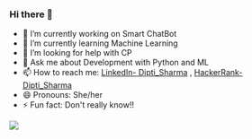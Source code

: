 ### Hi there 👋


- 🔭 I’m currently working on Smart ChatBot
- 🌱 I’m currently learning Machine Learning
- 🤔 I’m looking for help with CP
- 💬 Ask me about Development with Python and ML
- 📫 How to reach me: [LinkedIn- Dipti_Sharma](https://www.linkedin.com/in/dipti-kk-sharma-3621271b0/) , [HackerRank- Dipti_Sharma](https://www.hackerrank.com/kkdiptimamta)
- 😄 Pronouns: She/her
- ⚡ Fun fact: Don't really know!!

<img src="https://github-readme-stats.vercel.app/api?username=Dipti-22&&show_icons=%20true&title_color=ffffff&icon_color=bb2acf&text_color=daf7dc&bg_color=191919">
